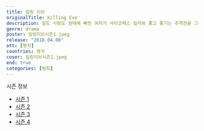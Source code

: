 ```yaml
---
title: 킬링 이브
originalTitle: Killing Eve
description: 일도 사랑도 권태에 빠진 여자가 사이코패스 킬러와 쫓고 쫓기는 추격전을 그린 드라마. 범죄 심리에 병적인 흥미를 가진 영국 정보국 요원 이브, 청부 살인에 희열을 느끼며 살아가는 사이코패스 킬러 빌라넬. 알 수 없는 집착에 사로잡혀 서로를 쫓기 시작한다.
genre: drama
poster: 킬링이브시즌1.jpeg
release: "2018.04.08"
ott: [왓챠]
countries: 영국
cover: 킬링이브시즌1.jpeg
end: true
categories: [범죄]
---
```


<div class="title bold">시즌 정보</div>

- [시즌 1](https://lesflix.github.io/drama/킬링이브시즌1/)
- [시즌 2](https://lesflix.github.io/drama/킬링이브시즌2/)
- [시즌 3](https://lesflix.github.io/drama/킬링이브시즌3/)
- [시즌 4](https://lesflix.github.io/drama/킬링이브시즌4/)
